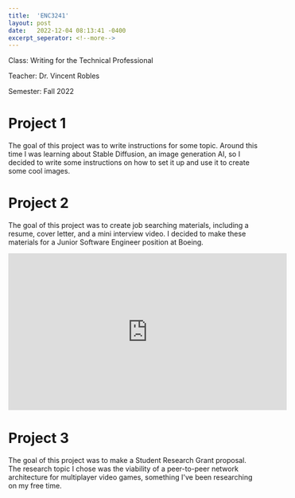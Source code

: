 ```yaml
---
title:  'ENC3241'
layout: post
date:   2022-12-04 08:13:41 -0400
excerpt_seperator: <!--more-->
---
```


Class: Writing for the Technical Professional

Teacher: Dr. Vincent Robles

Semester: Fall 2022

<!--more-->

# Project 1

The goal of this project was to write instructions for some topic.
Around this time I was learning about Stable Diffusion, an image generation AI, so I decided to write some instructions on how to set it up and use it to create some cool images.

<object type="application/pdf" data="/assets/files/classes/enc3241/Project1-An_Introduction_to_Stable_Diffusion.pdf" style="width:100%;height:90vh;">
</object>

# Project 2

The goal of this project was to create job searching materials, including a resume, cover letter, and a mini interview video.
I decided to make these materials for a Junior Software Engineer position at Boeing.

<object type="application/pdf" data="/assets/files/classes/enc3241/Project2-Resume.pdf" style="width:100%;height:90vh;">
</object>

<object type="application/pdf" data="/assets/files/classes/enc3241/Project2-CoverLetter.pdf" style="width:100%;height:90vh;">
</object>

<iframe width="560" height="315" src="https://www.youtube-nocookie.com/embed/aW4W4mK4rDk" title="YouTube video player" frameborder="0" allow="accelerometer; autoplay; clipboard-write; encrypted-media; gyroscope; picture-in-picture" allowfullscreen></iframe>

# Project 3

The goal of this project was to make a Student Research Grant proposal.
The research topic I chose was the viability of a peer-to-peer network architecture for multiplayer video games, something I've been researching on my free time.

<object type="application/pdf" data="/assets/files/classes/enc3241/Project3-Proposal.pdf" style="width:100%;height:90vh;">
</object>

